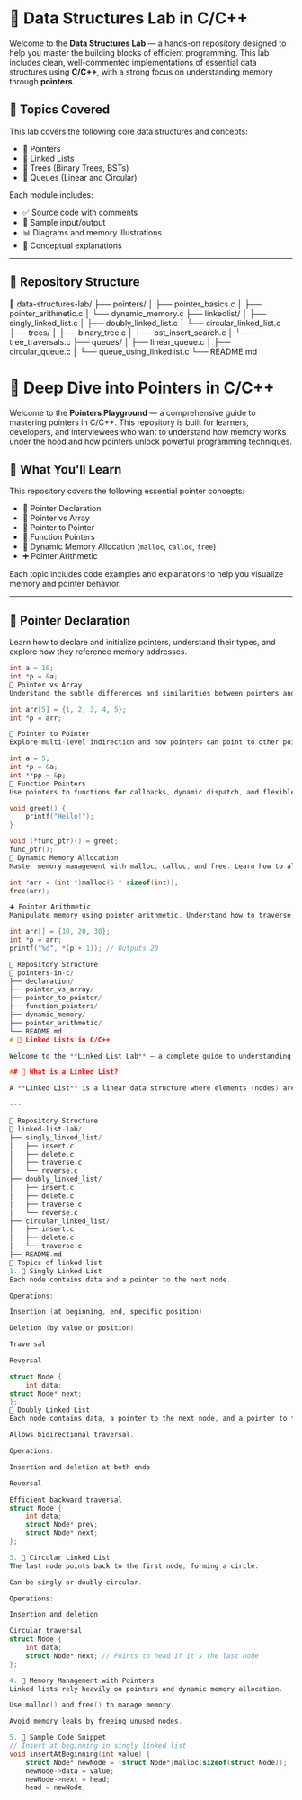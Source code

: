 # 🧠 Data Structures Lab in C/C++

Welcome to the **Data Structures Lab** — a hands-on repository designed to help you master the building blocks of efficient programming. This lab includes clean, well-commented implementations of essential data structures using **C/C++**, with a strong focus on understanding memory through **pointers**.

## 📘 Topics Covered

This lab covers the following core data structures and concepts:

- 🔗 Pointers
- 🧵 Linked Lists
- 🌳 Trees (Binary Trees, BSTs)
- 🚦 Queues (Linear and Circular)

Each module includes:

- ✅ Source code with comments
- 🧪 Sample input/output
- 📊 Diagrams and memory illustrations
- 🧠 Conceptual explanations

---

## 📂 Repository Structure

📁 data-structures-lab/
├── pointers/
│   ├── pointer_basics.c
│   ├── pointer_arithmetic.c
│   └── dynamic_memory.c
├── linkedlist/
│   ├── singly_linked_list.c
│   ├── doubly_linked_list.c
│   └── circular_linked_list.c
├── trees/
│   ├── binary_tree.c
│   ├── bst_insert_search.c
│   └── tree_traversals.c
├── queues/
│   ├── linear_queue.c
│   ├── circular_queue.c
│   └── queue_using_linkedlist.c
└── README.md

# 🔗 Deep Dive into Pointers in C/C++

Welcome to the **Pointers Playground** — a comprehensive guide to mastering pointers in C/C++. This repository is built for learners, developers, and interviewees who want to understand how memory works under the hood and how pointers unlock powerful programming techniques.

## 📘 What You'll Learn

This repository covers the following essential pointer concepts:

- 📌 Pointer Declaration
- 🔁 Pointer vs Array
- 🧭 Pointer to Pointer
- 🧠 Function Pointers
- 🧱 Dynamic Memory Allocation (`malloc`, `calloc`, `free`)
- ➕ Pointer Arithmetic

Each topic includes code examples and explanations to help you visualize memory and pointer behavior.

---

## 🧵 Pointer Declaration

Learn how to declare and initialize pointers, understand their types, and explore how they reference memory addresses.

```c
int a = 10;
int *p = &a;
🧮 Pointer vs Array
Understand the subtle differences and similarities between pointers and arrays, including how they behave in memory and function calls.

int arr[5] = {1, 2, 3, 4, 5};
int *p = arr;

🧬 Pointer to Pointer
Explore multi-level indirection and how pointers can point to other pointers.

int a = 5;
int *p = &a;
int **pp = &p;
🧩 Function Pointers
Use pointers to functions for callbacks, dynamic dispatch, and flexible APIs.

void greet() {
    printf("Hello!");
}

void (*func_ptr)() = greet;
func_ptr();
🧱 Dynamic Memory Allocation
Master memory management with malloc, calloc, and free. Learn how to allocate memory at runtime and avoid memory leaks.

int *arr = (int *)malloc(5 * sizeof(int));
free(arr);

➕ Pointer Arithmetic
Manipulate memory using pointer arithmetic. Understand how to traverse arrays, structures, and buffers.

int arr[] = {10, 20, 30};
int *p = arr;
printf("%d", *(p + 1)); // Outputs 20

📂 Repository Structure
📁 pointers-in-c/
├── declaration/
├── pointer_vs_array/
├── pointer_to_pointer/
├── function_pointers/
├── dynamic_memory/
├── pointer_arithmetic/
└── README.md
# 🧵 Linked Lists in C/C++

Welcome to the **Linked List Lab** — a complete guide to understanding and implementing linked lists in C/C++. This repository is designed for students, developers, and interviewees who want to master dynamic data structures and pointer manipulation.

## 📘 What is a Linked List?

A **Linked List** is a linear data structure where elements (nodes) are stored in memory and linked using pointers. Unlike arrays, linked lists allow dynamic memory allocation and efficient insertion/deletion.

---

📂 Repository Structure
📁 linked-list-lab/
├── singly_linked_list/
│   ├── insert.c
│   ├── delete.c
│   ├── traverse.c
│   └── reverse.c
├── doubly_linked_list/
│   ├── insert.c
│   ├── delete.c
│   ├── traverse.c
│   └── reverse.c
├── circular_linked_list/
│   ├── insert.c
│   ├── delete.c
│   └── traverse.c
├── README.md
🧩 Topics of linked list
1. 🔗 Singly Linked List
Each node contains data and a pointer to the next node.

Operations:

Insertion (at beginning, end, specific position)

Deletion (by value or position)

Traversal

Reversal

struct Node {
    int data;
struct Node* next;
};
🔁 Doubly Linked List
Each node contains data, a pointer to the next node, and a pointer to the previous node.

Allows bidirectional traversal.

Operations:

Insertion and deletion at both ends

Reversal

Efficient backward traversal
struct Node {
    int data;
    struct Node* prev;
    struct Node* next;
};

3. 🔄 Circular Linked List
The last node points back to the first node, forming a circle.

Can be singly or doubly circular.

Operations:

Insertion and deletion

Circular traversal
struct Node {
    int data;
    struct Node* next; // Points to head if it's the last node
};

4. 🧠 Memory Management with Pointers
Linked lists rely heavily on pointers and dynamic memory allocation.

Use malloc() and free() to manage memory.

Avoid memory leaks by freeing unused nodes.

5. 🧪 Sample Code Snippet
// Insert at beginning in singly linked list
void insertAtBeginning(int value) {
    struct Node* newNode = (struct Node*)malloc(sizeof(struct Node));
    newNode->data = value;
    newNode->next = head;
    head = newNode;
